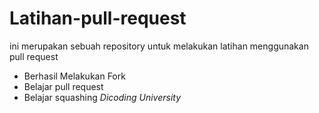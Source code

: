 # Latihan-pull-request
ini merupakan sebuah repository untuk melakukan latihan menggunakan pull request
* Berhasil Melakukan Fork<br>
* Belajar pull request
* Belajar squashing
*Dicoding University*

